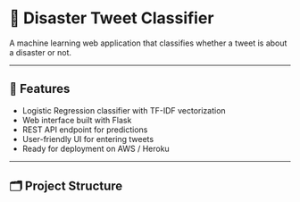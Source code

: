 # 🚨 Disaster Tweet Classifier

A machine learning web application that classifies whether a tweet is about a disaster or not.

---

## 📌 Features
- Logistic Regression classifier with TF-IDF vectorization
- Web interface built with Flask
- REST API endpoint for predictions
- User-friendly UI for entering tweets
- Ready for deployment on AWS / Heroku

---

## 🗂️ Project Structure